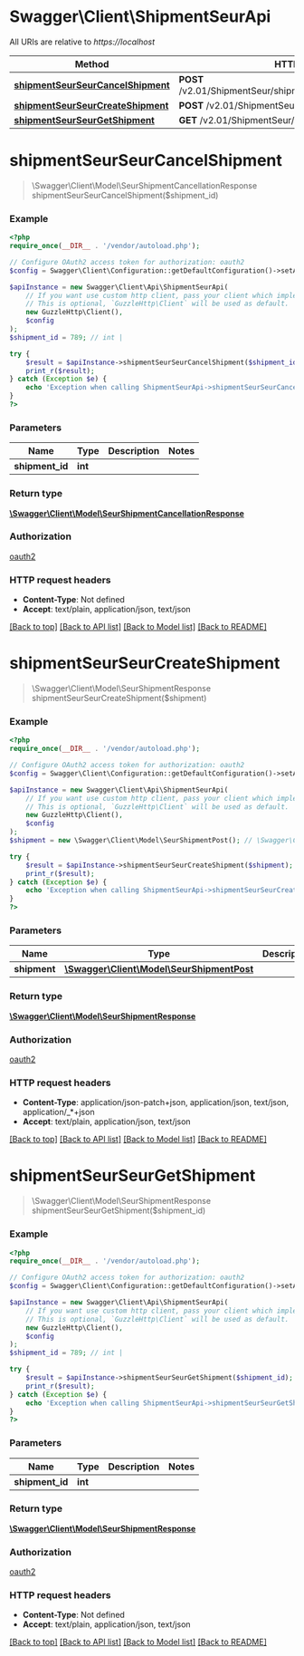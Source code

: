 # Swagger\Client\ShipmentSeurApi

All URIs are relative to *https://localhost*

Method | HTTP request | Description
------------- | ------------- | -------------
[**shipmentSeurSeurCancelShipment**](ShipmentSeurApi.md#shipmentSeurSeurCancelShipment) | **POST** /v2.01/ShipmentSeur/shipments/{ShipmentId}/cancellation | 
[**shipmentSeurSeurCreateShipment**](ShipmentSeurApi.md#shipmentSeurSeurCreateShipment) | **POST** /v2.01/ShipmentSeur/shipments | 
[**shipmentSeurSeurGetShipment**](ShipmentSeurApi.md#shipmentSeurSeurGetShipment) | **GET** /v2.01/ShipmentSeur/shipments/{ShipmentId} | 


# **shipmentSeurSeurCancelShipment**
> \Swagger\Client\Model\SeurShipmentCancellationResponse shipmentSeurSeurCancelShipment($shipment_id)



### Example
```php
<?php
require_once(__DIR__ . '/vendor/autoload.php');

// Configure OAuth2 access token for authorization: oauth2
$config = Swagger\Client\Configuration::getDefaultConfiguration()->setAccessToken('YOUR_ACCESS_TOKEN');

$apiInstance = new Swagger\Client\Api\ShipmentSeurApi(
    // If you want use custom http client, pass your client which implements `GuzzleHttp\ClientInterface`.
    // This is optional, `GuzzleHttp\Client` will be used as default.
    new GuzzleHttp\Client(),
    $config
);
$shipment_id = 789; // int | 

try {
    $result = $apiInstance->shipmentSeurSeurCancelShipment($shipment_id);
    print_r($result);
} catch (Exception $e) {
    echo 'Exception when calling ShipmentSeurApi->shipmentSeurSeurCancelShipment: ', $e->getMessage(), PHP_EOL;
}
?>
```

### Parameters

Name | Type | Description  | Notes
------------- | ------------- | ------------- | -------------
 **shipment_id** | **int**|  |

### Return type

[**\Swagger\Client\Model\SeurShipmentCancellationResponse**](../Model/SeurShipmentCancellationResponse.md)

### Authorization

[oauth2](../../README.md#oauth2)

### HTTP request headers

 - **Content-Type**: Not defined
 - **Accept**: text/plain, application/json, text/json

[[Back to top]](#) [[Back to API list]](../../README.md#documentation-for-api-endpoints) [[Back to Model list]](../../README.md#documentation-for-models) [[Back to README]](../../README.md)

# **shipmentSeurSeurCreateShipment**
> \Swagger\Client\Model\SeurShipmentResponse shipmentSeurSeurCreateShipment($shipment)



### Example
```php
<?php
require_once(__DIR__ . '/vendor/autoload.php');

// Configure OAuth2 access token for authorization: oauth2
$config = Swagger\Client\Configuration::getDefaultConfiguration()->setAccessToken('YOUR_ACCESS_TOKEN');

$apiInstance = new Swagger\Client\Api\ShipmentSeurApi(
    // If you want use custom http client, pass your client which implements `GuzzleHttp\ClientInterface`.
    // This is optional, `GuzzleHttp\Client` will be used as default.
    new GuzzleHttp\Client(),
    $config
);
$shipment = new \Swagger\Client\Model\SeurShipmentPost(); // \Swagger\Client\Model\SeurShipmentPost | 

try {
    $result = $apiInstance->shipmentSeurSeurCreateShipment($shipment);
    print_r($result);
} catch (Exception $e) {
    echo 'Exception when calling ShipmentSeurApi->shipmentSeurSeurCreateShipment: ', $e->getMessage(), PHP_EOL;
}
?>
```

### Parameters

Name | Type | Description  | Notes
------------- | ------------- | ------------- | -------------
 **shipment** | [**\Swagger\Client\Model\SeurShipmentPost**](../Model/SeurShipmentPost.md)|  | [optional]

### Return type

[**\Swagger\Client\Model\SeurShipmentResponse**](../Model/SeurShipmentResponse.md)

### Authorization

[oauth2](../../README.md#oauth2)

### HTTP request headers

 - **Content-Type**: application/json-patch+json, application/json, text/json, application/_*+json
 - **Accept**: text/plain, application/json, text/json

[[Back to top]](#) [[Back to API list]](../../README.md#documentation-for-api-endpoints) [[Back to Model list]](../../README.md#documentation-for-models) [[Back to README]](../../README.md)

# **shipmentSeurSeurGetShipment**
> \Swagger\Client\Model\SeurShipmentResponse shipmentSeurSeurGetShipment($shipment_id)



### Example
```php
<?php
require_once(__DIR__ . '/vendor/autoload.php');

// Configure OAuth2 access token for authorization: oauth2
$config = Swagger\Client\Configuration::getDefaultConfiguration()->setAccessToken('YOUR_ACCESS_TOKEN');

$apiInstance = new Swagger\Client\Api\ShipmentSeurApi(
    // If you want use custom http client, pass your client which implements `GuzzleHttp\ClientInterface`.
    // This is optional, `GuzzleHttp\Client` will be used as default.
    new GuzzleHttp\Client(),
    $config
);
$shipment_id = 789; // int | 

try {
    $result = $apiInstance->shipmentSeurSeurGetShipment($shipment_id);
    print_r($result);
} catch (Exception $e) {
    echo 'Exception when calling ShipmentSeurApi->shipmentSeurSeurGetShipment: ', $e->getMessage(), PHP_EOL;
}
?>
```

### Parameters

Name | Type | Description  | Notes
------------- | ------------- | ------------- | -------------
 **shipment_id** | **int**|  |

### Return type

[**\Swagger\Client\Model\SeurShipmentResponse**](../Model/SeurShipmentResponse.md)

### Authorization

[oauth2](../../README.md#oauth2)

### HTTP request headers

 - **Content-Type**: Not defined
 - **Accept**: text/plain, application/json, text/json

[[Back to top]](#) [[Back to API list]](../../README.md#documentation-for-api-endpoints) [[Back to Model list]](../../README.md#documentation-for-models) [[Back to README]](../../README.md)

